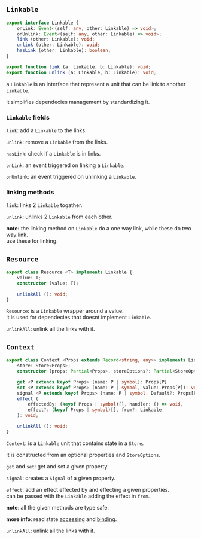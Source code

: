 ## `Linkable`
```typescript
export interface Linkable {
	onLink: Event<(self: any, other: Linkable) => void>;
	onUnlink: Event<(self: any, other: Linkable) => void>;
	link (other: Linkable): void;
	unlink (other: Linkable): void;
	hasLink (other: Linkable): boolean;
}

export function link (a: Linkable, b: Linkable): void; 
export function unlink (a: Linkable, b: Linkable): void;
```
a `Linkable` is an interface that represent a unit that can be link to another `Linkable`.

it simplifies dependecies management by standardizing it.

### `Linkable` fields
`link`: add a `Linkable` to the links.

`unlink`: remove a `Linkable` from the links.

`hasLink`: check if a `Linkable` is in links.

`onLink`: an event triggered on linking a `Linkable`.

`onUnlink`: an event triggered on unlinking a `Linkable`.

### linking methods
`link`: links 2 `Linkable` togather.

`unlink`: unlinks 2 `Linkable` from each other.

**note:** the linking method on `Linkable` do a one way link, while these do two way link.   
use these for linking.

## `Resource`
```typescript
export class Resource <T> implements Linkable {
	value: T;
	constructor (value: T);

	unlinkAll (): void;
}
```
`Resource`: is a `Linkable` wrapper around a value.   
it is used for dependecies that doesnt implement `Linkable`.

`unlinkAll`: unlink all the links with it.

## `Context`
```typescript
export class Context <Props extends Record<string, any>> implements Linkable {
	store: Store<Props>;
	constructor (props: Partial<Props>, storeOptions?: Partial<StoreOptions>);

	get <P extends keyof Props> (name: P | symbol): Props[P]
	set <P extends keyof Props> (name: P | symbol, value: Props[P]): void;
	signal <P extends keyof Props> (name: P | symbol, Default?: Props[P]): Signal<Props[P]>;
	effect (
		effectedBy: (keyof Props | symbol)[], handler: () => void,
		effect?: (keyof Props | symbol)[], from?: Linkable
	): void;

	unlinkAll (): void;
}
```
`Context`: is a `Linkable` unit that contains state in a `Store`.

it is constructed from an optional properties and `StoreOptions`.

`get` and `set`: get and set a given property.

`signal`: creates a `Signal` of a given property.

`effect`: add an effect effected by and effecting a given properties.   
can be passed with the `Linkable` adding the effect in `from`.

**note**: all the given methods are type safe.

**more info**: read state [accessing](../comp-base.state/accessing.md) and 
[binding](../comp-base.state/binding.md).

`unlinkAll`: unlink all the links with it.